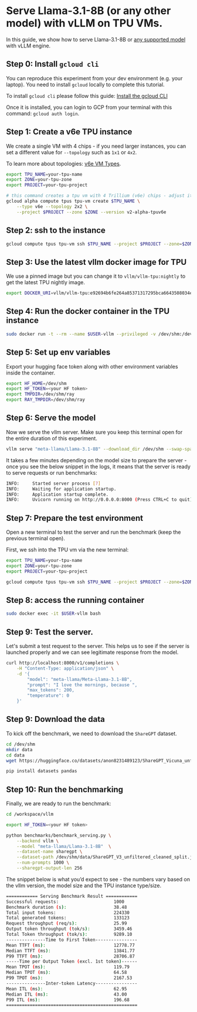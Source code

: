 # Serve Llama-3.1-8B (or any other model) with vLLM on TPU VMs.

In this guide, we show how to serve Llama-3.1-8B or [any supported model](https://docs.vllm.ai/en/latest/models/supported_models.html) with vLLM engine.

## Step 0: Install `gcloud cli`

You can reproduce this experiment from your dev environment (e.g. your laptop). You need to install `gcloud` locally to complete this tutorial.

To install `gcloud cli` please follow this guide: [Install the gcloud CLI](https://cloud.google.com/sdk/docs/install#mac)

Once it is installed, you can login to GCP from your terminal with this command: `gcloud auth login`.

## Step 1: Create a v6e TPU instance

We create a single VM with 4 chips - if you need larger instances, you can set a different value for `--topology` such as `1x1` or `4x2`. 

To learn more about topologies: [v6e VM Types](https://cloud.google.com/tpu/docs/v6e#vm-types).

```bash
export TPU_NAME=your-tpu-name
export ZONE=your-tpu-zone 
export PROJECT=your-tpu-project

# this command creates a tpu vm with 4 Trillium (v6e) chips - adjust it to suit your needs
gcloud alpha compute tpus tpu-vm create $TPU_NAME \
    --type v6e --topology 2x2 \
    --project $PROJECT --zone $ZONE --version v2-alpha-tpuv6e
```

## Step 2: ssh to the instance

```bash
gcloud compute tpus tpu-vm ssh $TPU_NAME --project $PROJECT --zone=$ZONE
```

## Step 3: Use the latest vllm docker image for TPU
We use a pinned image but you can change it to `vllm/vllm-tpu:nightly` to get the latest TPU nightly image.

```bash
export DOCKER_URI=vllm/vllm-tpu:e92694b6fe264a85371317295bca6643508034ef
```

## Step 4: Run the docker container in the TPU instance

```bash
sudo docker run -t --rm --name $USER-vllm --privileged -v /dev/shm:/dev/shm --shm-size 10gb -p 8000:8000 --entrypoint /bin/bash -it ${DOCKER_URI}
```

## Step 5: Set up env variables
Export your hugging face token along with other environment variables inside the container.

```bash
export HF_HOME=/dev/shm
export HF_TOKEN=<your HF token>
export TMPDIR=/dev/shm/ray
export RAY_TMPDIR=/dev/shm/ray
```

## Step 6: Serve the model

Now we serve the vllm server. Make sure you keep this terminal open for the entire duration of this experiment.

```bash
vllm serve "meta-llama/Llama-3.1-8B" --download_dir /dev/shm --swap-space 16 --disable-log-requests --tensor_parallel_size=4 --max-model-len=4096
```

It takes a few minutes depending on the model size to prepare the server - once you see the below snippet in the logs, it means that the server is ready to serve requests or run benchmarks:

```bash
INFO:     Started server process [7]
INFO:     Waiting for application startup.
INFO:     Application startup complete.
INFO:     Uvicorn running on http://0.0.0.0:8000 (Press CTRL+C to quit)
```

## Step 7: Prepare the test environment

Open a new terminal to test the server and run the benchmark (keep the previous terminal open).

First, we ssh into the TPU vm via the new terminal:

```bash
export TPU_NAME=your-tpu-name
export ZONE=your-tpu-zone
export PROJECT=your-tpu-project

gcloud compute tpus tpu-vm ssh $TPU_NAME --project $PROJECT --zone=$ZONE
```

## Step 8: access the running container

```bash
sudo docker exec -it $USER-vllm bash
```

## Step 9: Test the server.

Let's submit a test request to the server. This helps us to see if the server is launched properly and we can see legitimate response from the model.

```bash
curl http://localhost:8000/v1/completions \
    -H "Content-Type: application/json" \
    -d '{
        "model": "meta-llama/Meta-Llama-3.1-8B",
        "prompt": "I love the mornings, because ",
        "max_tokens": 200,
        "temperature": 0
    }'
```

## Step 9: Download the data

To kick off the benchmark, we need to download the `ShareGPT` dataset.

```bash
cd /dev/shm
mkdir data
cd data
wget https://huggingface.co/datasets/anon8231489123/ShareGPT_Vicuna_unfiltered/resolve/main/ShareGPT_V3_unfiltered_cleaned_split.json

pip install datasets pandas
```

## Step 10:  Run the benchmarking

Finally, we are ready to run the benchmark:

```bash
cd /workspace/vllm

export HF_TOKEN=<your HF token>

python benchmarks/benchmark_serving.py \
    --backend vllm \
    --model "meta-llama/Llama-3.1-8B"  \
    --dataset-name sharegpt \
    --dataset-path /dev/shm/data/ShareGPT_V3_unfiltered_cleaned_split.json  \
    --num-prompts 1000 \
    --sharegpt-output-len 256
```

The snippet below is what you’d expect to see - the numbers vary based on the vllm version, the model size and the TPU instance type/size.

```bash
============ Serving Benchmark Result ============
Successful requests:                     1000      
Benchmark duration (s):                  38.48     
Total input tokens:                      224330    
Total generated tokens:                  133123    
Request throughput (req/s):              25.99     
Output token throughput (tok/s):         3459.46   
Total Token throughput (tok/s):          9289.10   
---------------Time to First Token----------------
Mean TTFT (ms):                          12778.77  
Median TTFT (ms):                        13841.77  
P99 TTFT (ms):                           28706.87  
-----Time per Output Token (excl. 1st token)------
Mean TPOT (ms):                          119.79    
Median TPOT (ms):                        64.58     
P99 TPOT (ms):                           2167.53   
---------------Inter-token Latency----------------
Mean ITL (ms):                           62.95     
Median ITL (ms):                         43.00     
P99 ITL (ms):                            196.68    
==================================================
```

